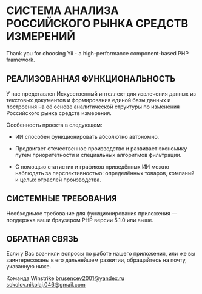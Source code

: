 СИСТЕМА АНАЛИЗА РОССИЙСКОГО РЫНКА СРЕДСТВ ИЗМЕРЕНИЙ
=============================

Thank you for choosing Yii - a high-performance component-based PHP framework.


РЕАЛИЗОВАННАЯ ФУНКЦИОНАЛЬНОСТЬ
------------

У нас представлен Искусственный интеллект для извлечения данных из текстовых документов и формирования единой базы данных и построения на её основе аналитической структуры по изменения Российского рынка средств измерения.

Особенность проекта в следующем:

* ИИ способен функционировать абсолютно автономно.

* Продвигает отечественное производство и развивает экономику путем приоритетности и специальных алгоритмов фильтрации.

* С помощью статистик и графиков приведённых ИИ можно наблюдать за перспективностью: определённых товаров, компаний и целых отраслей производства.     

СИСТЕМНЫЕ ТРЕБОВАНИЯ
------------

Необходимое требование для функционирования приложения — поддержка ваши браузером PHP версии 5.1.0 или выше.


ОБРАТНАЯ СВЯЗЬ
-----------

Если у Вас возникли вопросы по работе нашего приложения, или же вы заинтересованы в его дальнейшем развитии, обращайтесь на почту, указанную ниже.

Команда Winstrike
brusencev2001@yandex.ru
sokolov.nikolaj.046@gmail.com 
